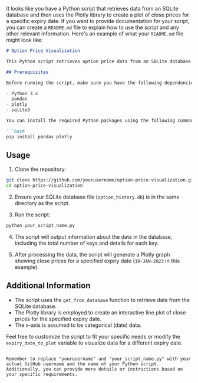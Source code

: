 It looks like you have a Python script that retrieves data from an SQLite database and then uses the Plotly library to create a plot of close prices for a specific expiry date. If you want to provide documentation for your script, you can create a `README.md` file to explain how to use the script and any other relevant information. Here's an example of what your `README.md` file might look like:

```markdown
# Option Price Visualization

This Python script retrieves option price data from an SQLite database and creates a Plotly graph to visualize close prices for a specific expiry date.

## Prerequisites

Before running the script, make sure you have the following dependencies installed:

- Python 3.x
- pandas
- plotly
- sqlite3

You can install the required Python packages using the following command:

```bash
pip install pandas plotly
```

## Usage

1. Clone the repository:

```bash
git clone https://github.com/yourusername/option-price-visualization.git
cd option-price-visualization
```

2. Ensure your SQLite database file (`option_history.db`) is in the same directory as the script.

3. Run the script:

```bash
python your_script_name.py
```

4. The script will output information about the data in the database, including the total number of keys and details for each key.

5. After processing the data, the script will generate a Plotly graph showing close prices for a specified expiry date (`19-JAN-2023` in this example).

## Additional Information

- The script uses the `get_from_database` function to retrieve data from the SQLite database.
- The Plotly library is employed to create an interactive line plot of close prices for the specified expiry date.
- The x-axis is assumed to be categorical (date) data.

Feel free to customize the script to fit your specific needs or modify the `expiry_date_to_plot` variable to visualize data for a different expiry date.
```

Remember to replace "yourusername" and "your_script_name.py" with your actual GitHub username and the name of your Python script. Additionally, you can provide more details or instructions based on your specific requirements.
